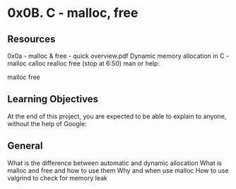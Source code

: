 # 0x0B. C - malloc, free
## Resources


0x0a - malloc & free - quick overview.pdf
Dynamic memory allocation in C - malloc calloc realloc free (stop at 6:50)
man or help:

malloc
free
## Learning Objectives
At the end of this project, you are expected to be able to explain to anyone, without the help of Google:

## General
What is the difference between automatic and dynamic allocation
What is malloc and free and how to use them
Why and when use malloc
How to use valgrind to check for memory leak